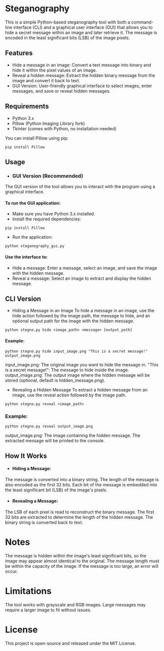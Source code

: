 # Steganography
This is a simple Python-based steganography tool with both a command-line interface (CLI) and a graphical user interface (GUI) that allows you to hide a secret message within an image and later retrieve it. The message is encoded in the least significant bits (LSB) of the image pixels.

## Features
- Hide a message in an image: Convert a text message into binary and hide it within the pixel values of an image.
- Reveal a hidden message: Extract the hidden binary message from the image and convert it back to text.
- GUI Version: User-friendly graphical interface to select images, enter messages, and save or reveal hidden messages.

## Requirements
- Python 3.x
- Pillow (Python Imaging Library fork)
- Tkinter (comes with Python, no installation needed)


You can install Pillow using pip:
```
pip install Pillow
```

## Usage
- ### GUI Version (Recommended)
The GUI version of the tool allows you to interact with the program using a graphical interface.

#### To run the GUI application:
- Make sure you have Python 3.x installed.
- Install the required dependencies:
```
pip install Pillow
```
- Run the application:
```
python steganography_gui.py
```
#### Use the interface to:
- Hide a message: Enter a message, select an image, and save the image with the hidden message.
- Reveal a message: Select an image to extract and display the hidden message.

## CLI Version
- Hiding a Message in an Image
To hide a message in an image, use the hide action followed by the image path, the message to hide, and an optional output path for the image with the hidden message.
```
python stegno.py hide <image_path> <message> [output_path]
```

#### Example:
```
python stegno.py hide input_image.png "This is a secret message!" output_image.png
```

input_image.png: The original image you want to hide the message in.
"This is a secret message!": The message to hide inside the image.
output_image.png: The output image where the hidden message will be stored (optional, default is hidden_message.png).

- Revealing a Hidden Message
To extract a hidden message from an image, use the reveal action followed by the image path.
```
python stegno.py reveal <image_path>
```

### Example:
```
python stegno.py reveal output_image.png
```
output_image.png: The image containing the hidden message.
The extracted message will be printed to the console.

## How It Works
- #### Hiding a Message:

The message is converted into a binary string.
The length of the message is also encoded as the first 32 bits.
Each bit of the message is embedded into the least significant bit (LSB) of the image's pixels.

- #### Revealing a Message:

The LSB of each pixel is read to reconstruct the binary message.
The first 32 bits are extracted to determine the length of the hidden message.
The binary string is converted back to text.
# Notes
The message is hidden within the image's least significant bits, so the image may appear almost identical to the original.
The message length must be within the capacity of the image. If the message is too large, an error will occur.


# Limitations
The tool works with grayscale and RGB images.
Large messages may require a larger image to fit without issues.


# License
This project is open-source and released under the MIT License.

